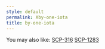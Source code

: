 ```yaml
---
style: default
permalink: Xby-one-iota
title: by-one-iota
---
```

You may also like:
[SCP-316](http://scp-wiki.net/scp-316)
[SCP-1283](http://scp-wiki.net/scp-1283)